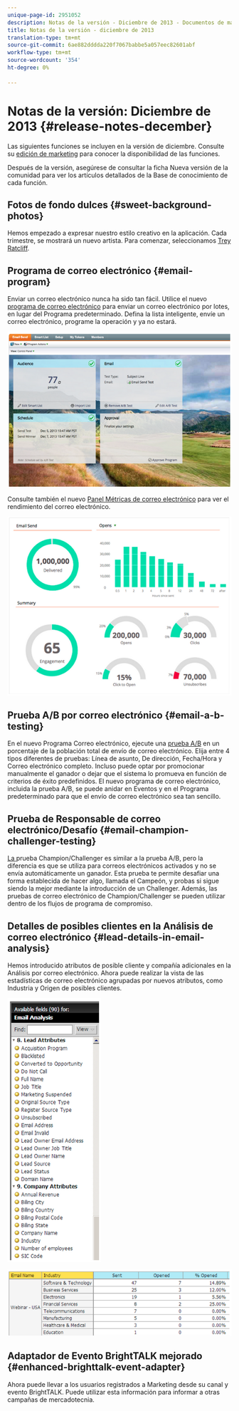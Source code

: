 ```yaml
---
unique-page-id: 2951052
description: Notas de la versión - Diciembre de 2013 - Documentos de marketing - Documentación del producto
title: Notas de la versión - diciembre de 2013
translation-type: tm+mt
source-git-commit: 6ae882dddda220f7067babbe5a057eec82601abf
workflow-type: tm+mt
source-wordcount: '354'
ht-degree: 0%

---
```



# Notas de la versión: Diciembre de 2013 {#release-notes-december}

Las siguientes funciones se incluyen en la versión de diciembre. Consulte su [edición de marketing](https://docs.marketo.com/display/docs/assets/pricing.php) para conocer la disponibilidad de las funciones.

Después de la versión, asegúrese de consultar la ficha Nueva versión de la comunidad para ver los artículos detallados de la Base de conocimiento de cada función.

## Fotos de fondo dulces {#sweet-background-photos}

Hemos empezado a expresar nuestro estilo creativo en la aplicación. Cada trimestre, se mostrará un nuevo artista. Para comenzar, seleccionamos [Trey Ratcliff](https://stuckincustoms.smugmug.com/).

## Programa de correo electrónico {#email-program}

Enviar un correo electrónico nunca ha sido tan fácil. Utilice el nuevo [programa de correo electrónico](/help/marketo/product-docs/email-marketing/email-programs/creating-an-email-program/understanding-email-programs.md) para enviar un correo electrónico por lotes, en lugar del Programa predeterminado. Defina la lista inteligente, envíe un correo electrónico, programe la operación y ya no estará.

![](assets/image2014-9-22-17-3a19-3a55.png)

Consulte también el nuevo [Panel Métricas de correo electrónico](/help/marketo/product-docs/email-marketing/email-programs/email-program-data/view-the-email-program-dashboard.md) para ver el rendimiento del correo electrónico.

![](assets/image2014-9-22-17-3a20-3a14.png)

## Prueba A/B por correo electrónico {#email-a-b-testing}

En el nuevo Programa Correo electrónico, ejecute una [prueba A/B](/help/marketo/product-docs/email-marketing/email-programs/email-program-actions/email-test-a-b-test/add-an-a-b-test.md) en un porcentaje de la población total de envío de correo electrónico. Elija entre 4 tipos diferentes de pruebas: Línea de asunto, De dirección, Fecha/Hora y Correo electrónico completo. Incluso puede optar por promocionar manualmente el ganador o dejar que el sistema lo promueva en función de criterios de éxito predefinidos. El nuevo programa de correo electrónico, incluida la prueba A/B, se puede anidar en Eventos y en el Programa predeterminado para que el envío de correo electrónico sea tan sencillo.

## Prueba de Responsable de correo electrónico/Desafío {#email-champion-challenger-testing}

[La ](/help/marketo/product-docs/email-marketing/general/functions-in-the-editor/email-tests-champion-challenger/add-an-email-champion-challenger.md) prueba Champion/Challenger es similar a la prueba A/B, pero la diferencia es que se utiliza para correos electrónicos activados y no se envía automáticamente un ganador. Esta prueba te permite desafiar una forma establecida de hacer algo, llamada el Campeón, y probas si sigue siendo la mejor mediante la introducción de un Challenger. Además, las pruebas de correo electrónico de Champion/Challenger se pueden utilizar dentro de los flujos de programa de compromiso.

## Detalles de posibles clientes en la Análisis de correo electrónico {#lead-details-in-email-analysis}

Hemos introducido atributos de posible cliente y compañía adicionales en la Análisis por correo electrónico. Ahora puede realizar la vista de las estadísticas de correo electrónico agrupadas por nuevos atributos, como Industria y Origen de posibles clientes.

![](assets/image2014-9-22-17-3a20-3a43.png)

![](assets/image2014-9-22-17-3a21-3a18.png)

## Adaptador de Evento BrightTALK mejorado {#enhanced-brighttalk-event-adapter}

Ahora puede llevar a los usuarios registrados a Marketing desde su canal y evento BrightTALK. Puede utilizar esta información para informar a otras campañas de mercadotecnia.
